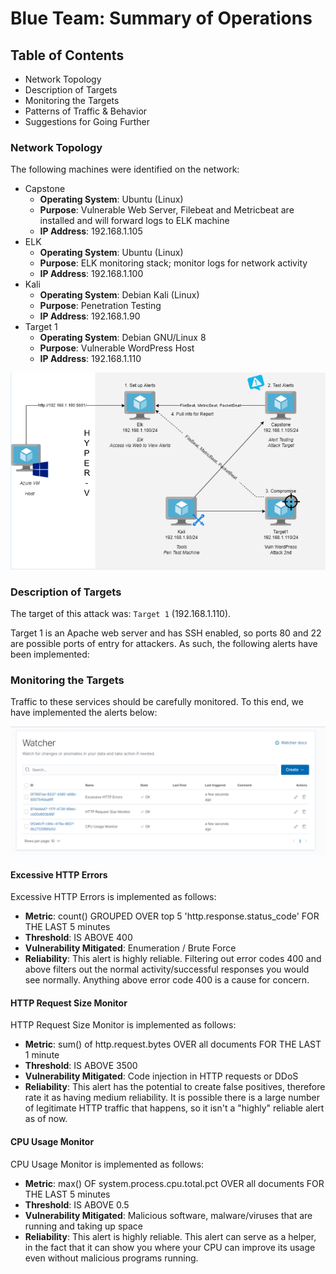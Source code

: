 # Blue Team: Summary of Operations

## Table of Contents
- Network Topology
- Description of Targets
- Monitoring the Targets
- Patterns of Traffic & Behavior
- Suggestions for Going Further

### Network Topology

The following machines were identified on the network:
- Capstone
  - **Operating System**: Ubuntu (Linux)
  - **Purpose**: Vulnerable Web Server, Filebeat and Metricbeat are installed and will forward logs to ELK machine
  - **IP Address**: 192.168.1.105
- ELK
  - **Operating System**: Ubuntu (Linux)
  - **Purpose**: ELK monitoring stack; monitor logs for network activity
  - **IP Address**: 192.168.1.100
- Kali
  - **Operating System**: Debian Kali (Linux)
  - **Purpose**: Penetration Testing
  - **IP Address**: 192.168.1.90
- Target 1
  - **Operating System**: Debian GNU/Linux 8
  - **Purpose**: Vulnerable WordPress Host
  - **IP Address**: 192.168.1.110

![DefensiveReport_Network_Diagram_1.png](Images/DefensiveReport_Network_Diagram_1.png "Network Diagram")

### Description of Targets

The target of this attack was: `Target 1` (192.168.1.110).

Target 1 is an Apache web server and has SSH enabled, so ports 80 and 22 are possible ports of entry for attackers. As such, the following alerts have been implemented:

### Monitoring the Targets

Traffic to these services should be carefully monitored. To this end, we have implemented the alerts below:

![DefensiveReport_Alerts2.png](Images/DefensiveReport_Alerts_2.png "Alerts Created")

#### Excessive HTTP Errors

Excessive HTTP Errors is implemented as follows:
  - **Metric**: count() GROUPED OVER top 5 'http.response.status_code' FOR THE LAST 5 minutes
  - **Threshold**: IS ABOVE 400
  - **Vulnerability Mitigated**: Enumeration / Brute Force
  - **Reliability**: This alert is highly reliable. Filtering out error codes 400 and above filters out the normal activity/successful responses you would see normally. Anything above error code 400 is a cause for concern.

#### HTTP Request Size Monitor
HTTP Request Size Monitor is implemented as follows:
  - **Metric**: sum() of http.request.bytes OVER all documents FOR THE LAST 1 minute
  - **Threshold**: IS ABOVE 3500
  - **Vulnerability Mitigated**: Code injection in HTTP requests or DDoS
  - **Reliability**: This alert has the potential to create false positives, therefore rate it as having medium reliability. It is possible there is a large number of legitimate HTTP traffic that happens, so it isn't a "highly" reliable alert as of now.

#### CPU Usage Monitor
CPU Usage Monitor is implemented as follows:
  - **Metric**: max() OF system.process.cpu.total.pct OVER all documents FOR THE LAST 5 minutes
  - **Threshold**: IS ABOVE 0.5
  - **Vulnerability Mitigated**: Malicious software, malware/viruses that are running and taking up space
  - **Reliability**: This alert is highly reliable. This alert can serve as a helper, in the fact that it can show you where your CPU can improve its usage even without malicious programs running.

